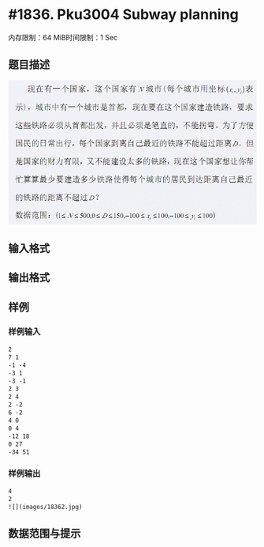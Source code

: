# #1836. Pku3004 Subway planning

内存限制：64 MiB时间限制：1 Sec

## 题目描述

![](images/18361.jpg)

## 输入格式

## 输出格式

## 样例

### 样例输入

    
    2
    7 1
    -1 -4
    -3 1
    -3 -1
    2 3
    2 4
    2 -2
    6 -2
    4 0
    0 4
    -12 18
    0 27
    -34 51
    
    

### 样例输出

    
    4
    2
    ![](images/18362.jpg)
    

## 数据范围与提示
